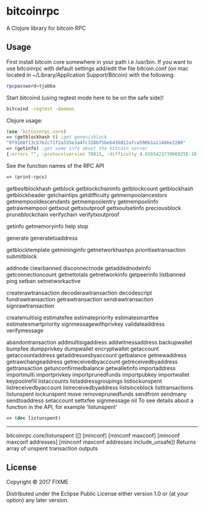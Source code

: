 # bitcoinrpc

A Clojure library for bitcoin RPC

## Usage


First install bitcoin core somewhere in your path i.e /usr/bin.
If you want to use bitcoinrpc with default settings add/edit the file bitcoin.conf (on mac located in ~/Library/Application Support/Bitcoin) with the following:
```bash
rpcpassword=tjabba
```

Start bitcoind (using regtest mode here to be on the safe side)!

```bash
bitcoind -regtest -daemon
```

Clojure usage:
```clojure
(use 'bitcoinrpc.core)
=> (getblockhash 0) ;get genesisblock
"0f9188f13cb7b2c71f2a335e3a4fc328bf5beb436012afca590b1a11466e2206"
=> (getinfo) ;get some info about the bitcoin server
{:errors "", :protocolversion 70015, :difficulty 4.656542373906925E-10, :relayfee 1.0E-5, :keypoolsize 100, :keypoololdest 1504971951, :testnet false, :paytxfee 0.0, :balance 199.9998616, :proxy "", :timeoffset 0, :blocks 104, :connections 0, :walletversion 130000, :version 140200}
```
See the function names of the RPC API
```clojure
=> (print-rpcs)
```
getbestblockhash
getblock
getblockchaininfo
getblockcount
getblockhash
getblockheader
getchaintips
getdifficulty
getmempoolancestors
getmempooldescendants
getmempoolentry
getmempoolinfo
getrawmempool
gettxout
gettxoutproof
gettxoutsetinfo
preciousblock
pruneblockchain
verifychain
verifytxoutproof

getinfo
getmemoryinfo
help
stop

generate
generatetoaddress

getblocktemplate
getmininginfo
getnetworkhashps
prioritisetransaction
submitblock

addnode
clearbanned
disconnectnode
getaddednodeinfo
getconnectioncount
getnettotals
getnetworkinfo
getpeerinfo
listbanned
ping
setban
setnetworkactive

createrawtransaction
decoderawtransaction
decodescript
fundrawtransaction
getrawtransaction
sendrawtransaction
signrawtransaction

createmultisig
estimatefee
estimatepriority
estimatesmartfee
estimatesmartpriority
signmessagewithprivkey
validateaddress
verifymessage

abandontransaction
addmultisigaddress
addwitnessaddress
backupwallet
bumpfee
dumpprivkey
dumpwallet
encryptwallet
getaccount
getaccountaddress
getaddressesbyaccount
getbalance
getnewaddress
getrawchangeaddress
getreceivedbyaccount
getreceivedbyaddress
gettransaction
getunconfirmedbalance
getwalletinfo
importaddress
importmulti
importprivkey
importprunedfunds
importpubkey
importwallet
keypoolrefill
listaccounts
listaddressgroupings
listlockunspent
listreceivedbyaccount
listreceivedbyaddress
listsinceblock
listtransactions
listunspent
lockunspent
move
removeprunedfunds
sendfrom
sendmany
sendtoaddress
setaccount
settxfee
signmessage
nil
To see details about a function in the API, for example 'listunspent'
```clojure
=> (doc listunspent)
```
-------------------------
bitcoinrpc.core/listunspent
([] [minconf] [minconf maxconf] [minconf maxconf addresses] [minconf maxconf addresses include_unsafe])
  Returns array of unspent transaction outputs

## License

Copyright © 2017 FIXME

Distributed under the Eclipse Public License either version 1.0 or (at
your option) any later version.
